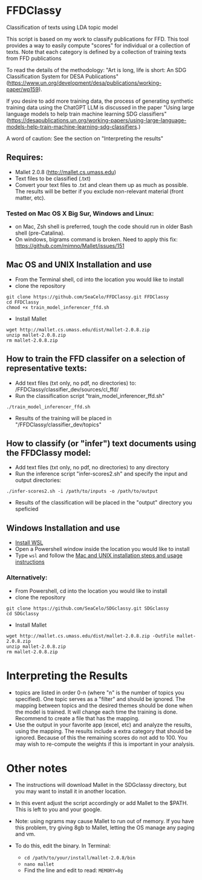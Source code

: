 # FFDClassy
 Classification of texts using LDA topic model

This script is based on my work to classify publications for FFD. This tool provides a way to easily compute "scores" for individual or a collection of texts. Note that each category is defined by a collection of training texts from FFD publications 

To read the details of the methodology: "Art is long, life is short: An SDG Classification System for DESA Publications" (https://www.un.org/development/desa/publications/working-paper/wp159). 

If you desire to add more training data, the process of generating synthetic training data using the ChatGPT LLM is discussed in the paper "Using large language models to help train machine learning SDG classifiers" (https://desapublications.un.org/working-papers/using-large-language-models-help-train-machine-learning-sdg-classifiers.)

A word of caution: See the section on "Interpreting the results"

## Requires:
* Mallet 2.0.8 (http://mallet.cs.umass.edu)
* Text files to be classified (.txt)
* Convert your text files to .txt and clean them up as much as possible. The results will be better if you exclude non-relevant material (front matter, etc). 

### Tested on Mac OS X Big Sur, Windows and Linux:
* on Mac, Zsh shell is preferred, tough the code should run in older Bash shell (pre-Catalina). 
* On windows, bigrams command is broken. Need to apply this fix: https://github.com/mimno/Mallet/issues/151    

## Mac OS and UNIX Installation and use
* From the Terminal shell, cd into the location you would like to install
* clone the repository

```
git clone https://github.com/SeaCelo/FFDClassy.git FFDClassy
cd FFDClassy
chmod +x train_model_inferencer_ffd.sh
```
* Install Mallet
```
wget http://mallet.cs.umass.edu/dist/mallet-2.0.8.zip
unzip mallet-2.0.8.zip
rm mallet-2.0.8.zip
```

## How to train the FFD classifer on a selection of representative texts:
* Add text files (txt only, no pdf, no directories) to: /FFDClassy/classifier_dev/sources/cl_ffd/   
* Run the classification script "train_model_inferencer_ffd.sh"

```
./train_model_inferencer_ffd.sh
```
* Results of the training will be placed in "/FFDClassy/classifier_dev/topics"


## How to classify (or "infer") text documents using the FFDClassy model:
* Add text files (txt only, no pdf, no directories) to any directory 
* Run the inference script "infer-scores2.sh" and specify the input and output directories:

```
./infer-scores2.sh -i /path/to/inputs -o /path/to/output
```
* Results of the classification will be placed in the "output" directory you speficied


## Windows Installation and use 
* [Install WSL](https://docs.microsoft.com/en-us/windows/wsl/install-win10)
* Open a Powershell window inside the location you would like to install
* Type `wsl` and follow the [Mac and UNIX installation steps and usage instructions](#mac-os-and-unix-installation-and-use)

### Alternatively:
* From Powershell, cd into the location you would like to install
* clone the repository

```
git clone https://github.com/SeaCelo/SDGclassy.git SDGclassy
cd SDGclassy
```
* Install Mallet

```
wget http://mallet.cs.umass.edu/dist/mallet-2.0.8.zip -OutFile mallet-2.0.8.zip
unzip mallet-2.0.8.zip
rm mallet-2.0.8.zip
```

# Interpreting the Results 
* topics are listed in order 0-n (where "n" is the number of topics you specified). One topic serves as a "filter" and should be ignored. The mapping between topics and the desired themes should be done when the model is trained. It will change each time the training is done. Recommend to create a file that has the mapping. 
* Use the output in your favorite app (excel, etc) and analyze the results, using the mapping.
The results include a extra category that should be ignored. Because of this the remaining scores do not add to 100. You may wish to re-compute the weights if this is important in your analysis.
		

# Other notes
* The instructions will download Mallet in the SDGclassy directory, but you may want to install it in another location.
* In this event adjust the script accordingly or add Mallet to the $PATH. This is left to you and your google. 

* Note: using ngrams may cause Mallet to run out of memory. If you have this problem, try giving 8gb to Mallet, letting the OS manage any paging and vm. 
* To do this, edit the binary. In Terminal: 
   * `cd /path/to/your/install/mallet-2.0.8/bin` 
   * `nano mallet` 
   * Find the line and edit to read: `MEMORY=8g`
